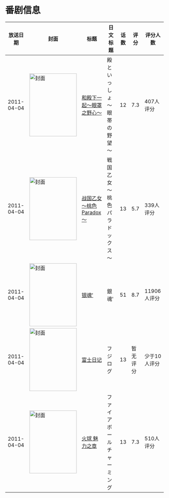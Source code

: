 # 番剧信息

|放送日期|封面|标题|日文标题|话数|评分|评分人数|
|---|---|---|---|---|---|---|
|2011-04-04|<img src="https://lain.bgm.tv/pic/cover/c/f7/a1/10741_nviLH.jpg" alt="封面" style="width:150px;height:200px;object-fit:cover;">|[和殿下一起～眼罩之野心～](https://bangumi.tv/subject/10741)|殿といっしょ～眼帯の野望～|12|7.3|407人评分|
|2011-04-04|<img src="https://lain.bgm.tv/pic/cover/c/3a/6c/11726_CSRC3.jpg" alt="封面" style="width:150px;height:200px;object-fit:cover;">|[战国乙女～桃色Paradox～](https://bangumi.tv/subject/11726)|戦国乙女～桃色パラドックス～|13|5.7|339人评分|
|2011-04-04|<img src="https://lain.bgm.tv/pic/cover/c/e1/36/11834_fEZvv.jpg" alt="封面" style="width:150px;height:200px;object-fit:cover;">|[银魂'](https://bangumi.tv/subject/11834)|銀魂'|51|8.7|11906人评分|
|2011-04-04|<img src="https://lain.bgm.tv/pic/cover/c/5e/83/14632_Xf6QP.jpg" alt="封面" style="width:150px;height:200px;object-fit:cover;">|[富士日记](https://bangumi.tv/subject/14632)|フジログ|13|暂无评分|少于10人评分|
|2011-04-04|<img src="https://lain.bgm.tv/pic/cover/c/cc/53/14996_54gm5.jpg" alt="封面" style="width:150px;height:200px;object-fit:cover;">|[火球 魅力之章](https://bangumi.tv/subject/14996)|ファイアボール チャーミング|13|7.3|510人评分|
